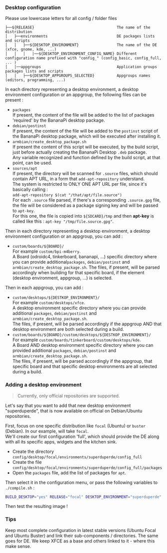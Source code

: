 <h3>Desktop configuration</h3>

Please use lowercase letters for all config / folder files

```
├──${RELEASE}                                     The name of the distribution
│   ├──environments                               DE packages lists and scripts
│   │   ├──${DESKTOP_ENVIRONMENT}                 The name of the DE (xfce, gnome, kde, ...)
│   │   │   |──${DESKTOP_ENVIRONMENT_CONFIG_NAME} Different configuration name prefixed with "config_" (config_basic, config_full, ... )
│   │──appgroups                                  Application groups packages lists and scripts
│   │   ├──${DESKTOP_APPGROUPS_SELECTED}          Appgroups names (editors, programming, ...)
```

In each directory representing a desktop environment, a desktop environment configuration or an appgroup, the following files can be present :

* `packages`  
  If present, the content of the file will be added to the list
  of packages 'required' by the BananaPi desktop package.
* `debian/postinst`  
  If present, the content of the file will be added to the `postinst`
  script of the BananaPi desktop package, which will be executed after
  installing it.
* `armbian/create_desktop_package.sh`  
  If present the content of this script will be executed, by the build
  script, just before actually creating the BananaPi Desktop `.deb`
  package.  
  Any variable recognized and function defined by the build script,
  at that point, can be used.
* `sources/apt`  
  If present, the directory will be scanned for `.source` files,
  which should contain APT URL, in a form that `add-apt-repository`
  understand.  
  The system is restricted to ONLY ONE APT URL per file, since it's
  basically calling :  
  `add-apt-repository $(cat "/that/apt/file.source")`  
  For each `.source` file parsed, if there's a corresponding
  `.source.gpg` file, the file will be considered as a package
  signing key and will be passed to `apt-key`.  
  For this one, the file is copied into `${SDCARD}/tmp` and then
  **apt-key** is called like this : `apt-key "/tmp/file.source.gpg"`.

Then in each directory representing a desktop environment, a desktop
environment configuration or an appgroup, you can add :

* `custom/boards/${BOARD}/`  
  For example `custom/bpi-m4berry`.  
  A Board (odroidc4, tinkerboard, bananapi, ...) specific directory
  where you can provide additional`packages`, `debian/postinst` and
  `armbian/create_desktop_package.sh`. 
  The files, if present, will be parsed accordingly when building
  for that specific board, if the element (desktop environment,
  appgroup, ...) is selected.

Then in each appgroup, you can add :

* `custom/desktops/${DESTKOP_ENVIRONMENT}/`  
  For example `custom/desktops/xfce`.  
  A desktop environment specific directory where you can provide
  additional `packages`, `debian/postinst` and
  `armbian/create_desktop_package.sh`.  
  The files, if present, will be parsed accordingly if the appgroup
  AND that desktop environment are both selected during a build.
* `custom/boards/${BOARD}/custom/desktops/${DESTKOP_ENVIRONMENT}/`  
  For example `custom/boards/tinkerboard/custom/desktops/kde`.  
  A Board AND desktop environment specific directory where you can
  provided additional `packages`, `debian/postinst` and
  `armbian/create_desktop_package.sh`.  
  The files, if present, will be parsed accordingly if the appgroup,
  that specific board and that specific desktop environments are
  all selected during a build.

### Adding a desktop environment

> Currently, only official repositories are supported.

Let's say that you want to add that new desktop environment
"superduperde", that is now available on official on Debian/Ubuntu
repositories.

First, focus on one specific distribution like `focal` (Ubuntu)
or `buster` (Debian). In our example, will take `focal`.  
We'll create our first configuration 'full', which should provide the
DE along with all its specific apps, widgets and the kitchen sink.

* Create the directory
  `config/desktop/focal/environments/superduperde/config_full`
* Create the file 
  `config/desktop/focal/environments/superduperde/config_full/packages`
* Open the `packages` file, add the list of packages for `apt`.

Then select it in the configuration menu, or pass the following
variables to `./compile.sh` :

```bash
BUILD_DESKTOP="yes" RELEASE="focal" DESKTOP_ENVIRONMENT="superduperde" DESKTOP_ENVIRONMENT_CONFIG_NAME="config_full"
```

Then test the resulting image !

### Tips

Keep most complete configuration in latest stable versions (Ubuntu Focal and Ubuntu Buster) and link their sub-components / directories. The same goes for DE. We keep XFCE as a base and others linked to it - where this make sense.

